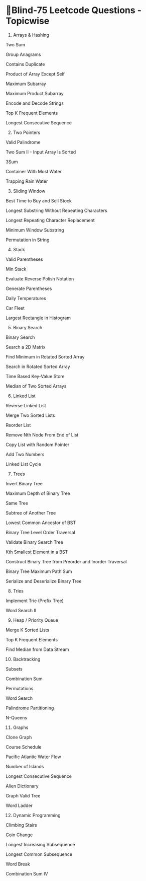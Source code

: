 # 🧠Blind-75 Leetcode Questions - Topicwise 

1. Arrays & Hashing

Two Sum

Group Anagrams

Contains Duplicate

Product of Array Except Self

Maximum Subarray

Maximum Product Subarray

Encode and Decode Strings

Top K Frequent Elements

Longest Consecutive Sequence

2. Two Pointers
   
Valid Palindrome

Two Sum II - Input Array Is Sorted

3Sum

Container With Most Water

Trapping Rain Water

3. Sliding Window
   
Best Time to Buy and Sell Stock

Longest Substring Without Repeating Characters

Longest Repeating Character Replacement

Minimum Window Substring

Permutation in String

4. Stack
   
Valid Parentheses

Min Stack

Evaluate Reverse Polish Notation

Generate Parentheses

Daily Temperatures

Car Fleet

Largest Rectangle in Histogram

5. Binary Search
   
Binary Search

Search a 2D Matrix

Find Minimum in Rotated Sorted Array

Search in Rotated Sorted Array

Time Based Key-Value Store

Median of Two Sorted Arrays

6. Linked List
  
Reverse Linked List

Merge Two Sorted Lists

Reorder List

Remove Nth Node From End of List

Copy List with Random Pointer

Add Two Numbers

Linked List Cycle

7. Trees
   
Invert Binary Tree

Maximum Depth of Binary Tree

Same Tree

Subtree of Another Tree

Lowest Common Ancestor of BST

Binary Tree Level Order Traversal

Validate Binary Search Tree

Kth Smallest Element in a BST

Construct Binary Tree from Preorder and Inorder Traversal

Binary Tree Maximum Path Sum

Serialize and Deserialize Binary Tree

8. Tries
   
Implement Trie (Prefix Tree)

Word Search II

9. Heap / Priority Queue
    
Merge K Sorted Lists

Top K Frequent Elements

Find Median from Data Stream

10. Backtracking
    
Subsets

Combination Sum

Permutations

Word Search

Palindrome Partitioning

N-Queens

11. Graphs
    
Clone Graph

Course Schedule

Pacific Atlantic Water Flow

Number of Islands

Longest Consecutive Sequence

Alien Dictionary

Graph Valid Tree

Word Ladder

12. Dynamic Programming
    
Climbing Stairs

Coin Change

Longest Increasing Subsequence

Longest Common Subsequence

Word Break

Combination Sum IV


